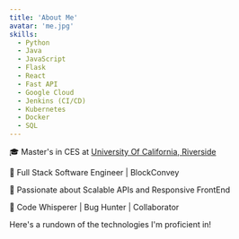 ```yaml
---
title: 'About Me'
avatar: 'me.jpg'
skills:
  - Python
  - Java
  - JavaScript
  - Flask 
  - React
  - Fast API
  - Google Cloud
  - Jenkins (CI/CD)
  - Kubernetes 
  - Docker
  - SQL
---
```


🎓 Master's in CES at [University Of California, Riverside](https://www.ucr.edu/)

🔧 Full Stack Software Engineer | BlockConvey

🚀 Passionate about Scalable APIs and Responsive FrontEnd

🤝 Code Whisperer | Bug Hunter | Collaborator

Here's a rundown of the technologies I'm proficient in!
